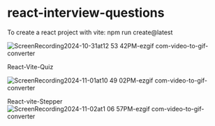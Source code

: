 # react-interview-questions
To create a react project with vite:
npm run create@latest

![ScreenRecording2024-10-31at12 53 42PM-ezgif com-video-to-gif-converter](https://github.com/user-attachments/assets/3100a07a-55a2-44cb-9373-6d02727108b3)

React-Vite-Quiz


![ScreenRecording2024-11-01at10 49 02PM-ezgif com-video-to-gif-converter](https://github.com/user-attachments/assets/e4f6a4da-2386-4c8b-a33f-fbf3847c1403)

React-vite-Stepper
![ScreenRecording2024-11-02at1 06 57PM-ezgif com-video-to-gif-converter](https://github.com/user-attachments/assets/dcb85671-3ae1-4904-b212-b9cb8b23645f)
